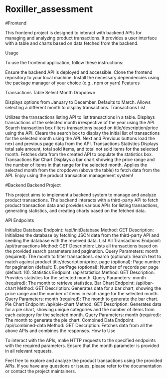 # Roxiller_assessment
#Frontend

This frontend project is designed to interact with backend APIs for managing and analyzing product transactions. It provides a user interface with a table and charts based on data fetched from the backend.

Usage

To use the frontend application, follow these instructions:

Ensure the backend API is deployed and accessible.
Clone the frontend repository to your local machine.
Install the necessary dependencies using the package manager of your choice (e.g., npm or yarn)
Features

Transactions Table
Select Month Dropdown

Displays options from January to December.
Defaults to March.
Allows selecting a different month to display transactions.
Transactions List

Utilizes the transactions listing API to list transactions in a table.
Displays transactions of the selected month irrespective of the year using the API.
Search transaction box filters transactions based on title/description/price using the API.
Clears the search box to display the initial list of transactions for the selected month using the API.
Next and Previous buttons load the next and previous page data from the API.
Transactions Statistics
Displays total sale amount, total sold items, and total not sold items for the selected month.
Fetches data from the created API to populate the statistics box.
Transactions Bar Chart
Displays a bar chart showing the price range and the number of items in that range for the selected month.
Applies the selected month from the dropdown (above the table) to fetch data from the API.
Enjoy using the product transaction management system!

#Backend 
Backend Project

This project aims to implement a backend system to manage and analyze product transactions. The backend interacts with a third-party API to fetch product transaction data and provides various APIs for listing transactions, generating statistics, and creating charts based on the fetched data.

API Endpoints

Initialize Database
Endpoint: /api/initDatabase
Method: GET
Description: Initializes the database by fetching JSON data from the third-party API and seeding the database with the received data.
List All Transactions
Endpoint: /api/transactions
Method: GET
Description: Lists all transactions based on the provided search parameters and pagination.
Query Parameters:
month (required): The month to filter transactions.
search (optional): Search text to match against product title/description/price.
page (optional): Page number for pagination (default: 1).
perPage (optional): Number of records per page (default: 10).
Statistics
Endpoint: /api/statistics
Method: GET
Description: Provides statistics for the selected month.
Query Parameters:
month (required): The month to retrieve statistics.
Bar Chart
Endpoint: /api/bar-chart
Method: GET
Description: Generates data for a bar chart, showing the price range and the number of items in each range for the selected month.
Query Parameters:
month (required): The month to generate the bar chart.
Pie Chart
Endpoint: /api/pie-chart
Method: GET
Description: Generates data for a pie chart, showing unique categories and the number of items from each category for the selected month.
Query Parameters:
month (required): The month to generate the pie chart.
Combined Data
Endpoint: /api/combined-data
Method: GET
Description: Fetches data from all the above APIs and combines the responses.
How to Use

To interact with the APIs, make HTTP requests to the specified endpoints with the required parameters. Ensure that the month parameter is provided in all relevant requests.

Feel free to explore and analyze the product transactions using the provided APIs. If you have any questions or issues, please refer to the documentation or contact the project maintainers.
